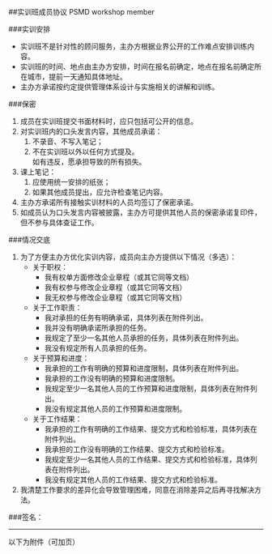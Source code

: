##实训班成员协议
PSMD workshop member

###实训安排
* 实训班不是针对性的顾问服务，主办方根据业界公开的工作难点安排训练内容。
* 实训班的时间、地点由主办方安排，时间在报名前确定，地点在报名前确定所在城市，提前一天通知具体地址。
* 主办方承诺按约定提供管理体系设计与实施相关的讲解和训练。

###保密
1. 成员在实训班提交书面材料时，应只包括可公开的信息。
2. 对实训班内的口头发言内容，其他成员承诺：
	1. 不录音、不写入笔记；
	2. 不在实训班以外以任何方式提及。  
	如有违反，愿承担导致的所有损失。
3. 课上笔记：
	1. 应使用统一安排的纸张；
	2. 如果其他成员提出，应允许检查笔记内容。
4. 主办方承诺所有接触实训材料的人员均签订了保密承诺。
5. 如成员认为口头发言内容被披露，主办方可提供其他人员的保密承诺复印件，但不参与具体查证工作。

###情况交底
1. 为了方便主办方优化实训内容，成员向主办方提供以下情况（多选）：
	* 关于职权：
		* 我有权单方面修改企业章程（或其它同等文档）
		* 我有权参与修改企业章程（或其它同等文档）
		* 我无权参与修改企业章程（或其它同等文档）
	* 关于工作职责：
		* 我对承担的任务有明确承诺，具体列表在附件列出。
		* 我并没有明确承诺所承担的任务。
		* 我规定了至少一名其他人员承担的任务，具体列表在附件列出。
		* 我没有规定所有人员承担的任务。
	* 关于预算和进度：
		* 我承担的工作有明确的预算和进度限制，具体列表在附件列出。
		* 我承担的工作没有明确的预算和进度限制。
		* 我规定至少一名其他人员的工作预算和进度限制，具体列表在附件列出。
		* 我没有规定其他人员的工作预算和进度限制。
	* 关于工作结果：
		* 我承担的工作有明确的工作结果、提交方式和检验标准，具体列表在附件列出。
		* 我承担的工作没有明确的工作结果、提交方式和检验标准。
		* 我规定至少一名其他人员的工作结果、提交方式和检验标准，具体列表在附件列出。
		* 我没有规定其他人员的工作结果、提交方式和检验标准。
2. 我清楚工作要求的差异化会导致管理困难，同意在消除差异之后再寻找解决方法。


###签名：

---
以下为附件（可加页）